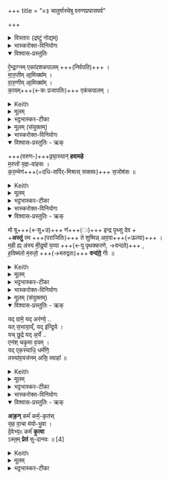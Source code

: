 +++
title = "०३ चातुर्मास्येषु वरुणप्रघासपर्व"

+++

<details><summary>विस्तारः (द्रष्टुं नोद्यम्)</summary>

२ गायत्री
३ विराट् स्थाना
४ महापङ्क्तिः
५ अनुष्टुप्
विश्वेदेवा ऋषयः  
(चातुर्मास्येषु द्वितीयपर्व) वरुणप्रघासपर्व-हविषां ब्राह्मणं पत्न्युुदानयनादि(२-५)करम्भहोममन्त्राश्च
</details>

<details><summary>भास्करोक्त-विनियोगः</summary>

1अथ वरुणप्रघासहवींषि विदधाति - ऐन्द्राग्नमित्यादि ॥ एतानि चत्वारि हवींषि पञ्चसञ्चरातिरिक्तानि । 'एतद्ब्राह्मणान्येव पञ्च हवींषि । 'अथैष ऐन्द्राग्नो भवति' इत्यादि ब्राह्मणम् । तेन सञ्चरैस्सह नव भवन्ति । 
</details>


<details open><summary>विश्वास-प्रस्तुतिः</summary>

ऐ॒न्द्रा॒ग्नम् एका॑दशकपालम्   +++(निर्वपति)+++  ।   
मा॒रु॒तीम् आ॒मिख्षा᳚म् ।   
वा॒रु॒णीम् आ॒मिख्षा᳚म्  ।   
का॒यम्+++(←कः प्रजापतिः)+++ एक॑कपालम् ।   
</details>

<details><summary>Keith</summary>

He offers on eleven potsherds to Indra and Agni,  
clotted curds to the Maruts,  
clotted curds to Varuna,  
and on one potsherd to Ka.
</details>


<details><summary>मूलम्</summary>

ऐ॒न्द्रा॒ग्नमेका॑दशकपालम्   +++(निर्वपति)+++  ।   
मा॒रु॒तीमा॒मिख्षा᳚म् ।   
वा॒रु॒णीमा॒मिख्षा᳚म्  ।   
का॒यमेक॑कपालम् ।   
</details>

<details><summary>भट्टभास्कर-टीका</summary>

को देवता अस्य कायम् । 'कस्येत्' इतीत्वम् । कः प्रजापतिः ॥
</details>



<details><summary>मूलम् (संयुक्तम्)</summary>

प्रघा॒स्यान्॑ हवामहे म॒रुतो॑ य॒ज्ञवा॑हसᳵ कर॒म्भेण॑ स॒जोष॑सः ॥
</details>

<details><summary>भास्करोक्त-विनियोगः</summary>

2गृहीत-करम्भ-पात्रां पत्नीम् उदानयित्वा वाचयति प्रतिप्रस्थाता - प्रघास्यानिति । 
</details>


<details open><summary>विश्वास-प्रस्तुतिः - ऋक्</summary>

+++(वरुण-)+++प्र॒घा॒स्यान्॑ **हवामहे**  
म॒रुतो॑ य॒ज्ञ-वा॑हसः ।  
क॒र॒म्भेण॑+++(=दधि-सर्पिर्-मिश्रास् सक्तवः)+++ स॒जोष॑सः ॥
</details>

<details><summary>Keith</summary>

The voracious we invoke,  
The Maruts who bear the sacrifice,  
Rejoicing in the mush.
</details>


<details><summary>मूलम्</summary>

प्र॒घा॒स्यान्॑ हवामहे म॒रुतो॑ य॒ज्ञवा॑हसः ।   
कर॒म्भेण॑ स॒जोष॑सः  ॥
</details>

<details><summary>भट्टभास्कर-टीका</summary>

इयं गायत्री ॥ पूर्वपदलोपोत्र द्रष्टव्यः ।  
यथा - देवदत्तो दत्तः, सत्यभामा भामेति । एवं वरुणप्रघासाः प्रघासाः ; तत्र भवास्तेषां सम्बन्धिनो **मरुतः प्रघास्याः** । 'भवे छन्दसि' इति यः । मरुद्विशेषा वा **प्रघास्यास्** तान् **हवामहे** आह्वयामः यजामहे वा । 'बहुलं छन्दसि' इति सम्प्रसारणम् । [यज्ञं वहन्तीति यज्ञवाहसः] 'वहिहाधाञ्भ्यश्छन्दसि' इति विधीयमानोसुन् 'गतिकारकयोरपि पूर्वपदप्रकृतिस्वरत्वं च' इति कारकपूर्वादपि भवति, णिदिति तत्रानुवृत्तेर्वृद्धिः ।  

दधि-सर्पिर्-मिश्रास् सक्तवः **करम्भाः** । जातावेकवचनम् । तद्योगात्ताच्छब्द्यम् । करम्भपात्रैर्हेतुभिः सजोषसस्समानप्रीतीन् परस्परमस्माभिर्वा सप्रीतीन् । 'परादिश्छन्दसि' इत्युत्तरपदाद्युदात्तत्वम् ॥
</details>

<details><summary>भास्करोक्त-विनियोगः</summary>

3यजमानः पुरोनुवाक्यामन्वाह - मो षूण इति । 
</details>


<details open><summary>विश्वास-प्रस्तुतिः - ऋक्</summary>

मो षू+++(←सु+उ)+++ ण॑+++(ः)+++ इन्द्र पृ॒थ्सु देव +  
+**अस्तु॑** स्म +++(पराजितिः)+++ ते शुष्मिन्न् अव॒या+++(=ऊत्या)+++ ।  
म॒ही ह्य् अ॑स्य मी॒ढुषो॑ य॒व्या +++(←यु पृथक्करणे, →वन्दते)+++ ,  
ह॒विष्म॑तो म॒रुतो॒ +++(→मरुद्वतः)+++ **वन्द॑ते॒** गीः  ॥
</details>

<details><summary>Keith</summary>

Be not against us in battles, O god Indra  
Let there be expiation to satisfy thee, O impetuous one;  
For great is the barley heap of this bountiful one;  
Rich in oblation are the Maruts whom our song praises.
</details>


<details><summary>मूलम्</summary>

मो षू ण॑ इन्द्र पृ॒थ्सु दे॒वास्तु॑ स्म ते शुष्मिन्नव॒या ।
म॒ही ह्य॑स्य मी॒ढुषो॑ य॒व्या ।  
ह॒विष्म॑तो म॒रुतो॒ वन्द॑ते॒ गीः  ॥
</details>

<details><summary>भट्टभास्कर-टीका</summary>

पङ्क्ति-प्रकारो ऽयम् । पादादित्वाद् **अस्त्व्** इति न निहन्यते ।  

**मो** इति प्रतिषेधे । निपात-समुदायो वा ।  
सामर्थ्याल् लभ्या क्रिया ; तस्या एव निषेध-सम्भवात्, **अस्त्व्** इति वक्ष्यमाणत्वाच् च ।  

हे **इन्द्र** देवनादि-गुणक  
अस्माकं **पृत्सु** सङ्ग्रामेषु प्रवृत्तिः  
**(सु) मो** मा भूदिति ।  
**सु** सुष्ठु समीचीनम् एव, सुष्ठु मा भूदिति वा ।  
अस्मान् **पृत्सु** मा कार्षीः - शोभनम् एतद् इति ।  
'सुञः' इति सोष्षत्वम्, 'अन्येषामपि दृश्यते' इति दीर्घत्वम् । 'नश्च धातुस्थोरुषुभ्यः' इति नसो णत्वम् ।   

किञ्च - हे **शुष्मिन्** बलवन् **ते** तव प्रसादात् **अवया** करम्भपात्रयागो **ऽस्तु** - अवयजनम् **अवया** ।  
'अवे यजः' इति ण्विः, छान्दसोन्त्यविकारः । सोर्वा डादेशः ।  
वरुणपाशानाम् अवयजनं विनाशहेतुर् **अस्त्व्** इति यावत् ।

कः पुनरस्य विशेष इति चेद् ब्रूमः -  
हे **इन्द्र अस्य** तव **मीढुषः** सेक्तुः  
सम्बन्धिनीयम् इष्टिः **मही** पृथ्वी  
यस्माद् **यव्या** यव-मात्र-सदृशी अतिस्वल्पेति यावत् ।  
शाखादित्वाद् इवार्थे **यः** ।  
यद्वा - इयम् एवेष्टिः तव प्रसादान् महती **यव्या** यावयित्री वरुणपाशानां पृथक्-करण-समर्थेति यावत् ।  
छान्दसो यः । अन्वादेशत्वाद् अस्येति निहन्यते । दाश्वानादौ **मीढ्वान्** इति निपातितः ।

किञ्च - **हविष्मतश्** चरुमतो मम **गीर् वन्दते** स्तौति ॥
</details>



<details><summary>भास्करोक्त-विनियोगः</summary>

4दम्पती याज्यां ब्रूतः - यद्ग्राम इति ।
</details>

<details><summary>मूलम् (संयुक्तम्)</summary>

यद्ग्रामे॒ यदर॑ण्ये॒ यत् स॒भाया॒य्ँयदि॑न्द्रि॒ये । यच्छू॒द्रे यद॒र्य॑ एन॑श्चकृ॒मा व॒यम् । यदेक॒स्याधि॒ धर्म॑णि॒ तस्या॑व॒यज॑नमसि॒ स्वाहा᳚ ॥  
</details>


<details open><summary>विश्वास-प्रस्तुतिः - ऋक्</summary>

यद् ग्रामे॒ यद् अर॑ण्ये॒ ..  
यत् स॒भाया॒य्ँ, यद् इ॑न्द्रि॒ये ।    
यच् छू॒द्रे यद् अ॒र्ये॑ ..   
एन॑श् चकृ॒मा व॒यम् ।     
यद् एक॒स्याधि॒ धर्म॑णि॒    
तस्या॑व॒यज॑नम् असि॒ स्वाहा᳚  ॥    
</details>

<details><summary>Keith</summary>

The wrong we have done in village or wild,  
In the assembly, in our members,  
The wrong to Śudra or Aryan,  
The wrong contrary to the law of either,  
Of that thou art the expiation; hail!
</details>


<details><summary>मूलम्</summary>

यद्ग्रामे॒ यदर॑ण्ये॒ ..  
यत् स॒भाया॒य्ँयदि॑न्द्रि॒ये ।    
यच्छू॒द्रे यद॒र्ये॑ ..   
एन॑श्चकृ॒मा व॒यम् ।     
यदेक॒स्याधि॒ धर्म॑णि॒  ..    
तस्या॑व॒यज॑नमसि॒ स्वाहा᳚  ॥    
</details>

<details><summary>भट्टभास्कर-टीका</summary>

षट्पदा जगतीयम् ॥ ग्रामे जनपदे गूढे प्रदेशे सभायां गृहे इन्द्रिये चक्षुरादिके वागादिके च शूद्रे चतुर्थे । निकृष्टोपलक्षणम् । 'अर्यस्स्वामिवैश्ययोः' इति निपात्यते, निपातनसामर्थ्यादेवाभिमतस्य सिद्धिः । एषु ग्रामादिष्वाधारेषु एतेषु वा निमित्तेषु वयं यदेनः पापं चकृम बुद्धिपूर्वमबुद्धिपूर्वं वा सह कृतवन्तः । सांहितिकं दीर्घत्वम् । 'अस्मदो द्वयोश्च' इति द्वयोर्बहुवचनं वयमिति । यच्च आवयोरेकस्यान्यतरस्य एनः पृथगेवानया मया वा कृतम्, अधिधर्मणि स्थानासनादिके क्रियमाणे तन्निमित्तं वा कृतं तस्य सर्वस्यावयजनं नाशनमसि हे करम्भपात्राणि । सामान्यविवक्षायामेकवचनं, करम्भेण चेति प्रक्रान्तत्वात् । स्वाहाकरोमि त्वामिति । 'यजमानदेवत्यो वा आहवनीयः' इत्यादि ब्राह्मणम् ॥
</details>

<details><summary>भास्करोक्त-विनियोगः</summary>

5पृथग् गच्छन्ताव् अनुमन्त्रयेते पत्नीय-जमानौ - अक्रन्निति । 
</details>


<details open><summary>विश्वास-प्रस्तुतिः - ऋक्</summary>

**अक्र॒न्** कर्म॑ कर्म॒-कृत॑स्  
स॒ह वा॒चा म॑यो-भु॒वा ।    
दे॒वेभ्य॒ᳵ कर्म॑ **कृ॒त्वा**  
ऽस्त॒म् **प्रेत॑** सु-दानवः ॥ [4]  
</details>

<details><summary>Keith</summary>

The doers of the deed have performed the deed,  
With wondrous speech;  
Having done the deed to the gods go ye  
To your home, ye bounteous ones.
</details>


<details><summary>मूलम्</summary>

अक्र॒न्कर्म॑ कर्म॒कृत॑स्स॒ह वा॒चा म॑योभु॒वा ।    
दे॒वेभ्य॒ᳵ कर्म॑ कृ॒त्वाऽस्त॒म्प्रेत॑ सुदानवः ॥ [4]  
</details>

<details><summary>भट्टभास्कर-टीका</summary>

अनुष्टुबेषा ॥ अक्रन् कृतवन्तः । बहुवचनेन द्वावुच्येते । कर्म करम्भपात्रहोमलक्षणं कृतवन्तः । 'मन्त्रे घस' इति च्लेर्लुक्, पुरुषव्यत्ययः, अकार्ष्मेति मध्यमतया विपरिणतिः, 'अस्तं प्रेत' इत्येकवाक्यत्वात् । कर्मकृतः एतस्य कर्मणः कर्तारः एतदेवाक्रन् । 'सुकर्मपाप' इति क्विप् । सह वाचा मन्त्रात्मिकया मयोभुवा मयसस्सुखस्य भावयित्र्या मन्त्रवदेव कर्म कृतवन्तः । भवतेर्ण्यन्तात्क्विप्, 'बहुलमन्यत्रापि' इति णिलुक्, उपपदसमासः । 'अन्तोदात्तादुत्तरपदात्' इति तृतीयाया उदात्तत्वं व्यत्ययेन नित्यसमासेपि । यद्वा - मयसां भूर्मयोभूरिति षष्ठीसमासः । 'सावेकाचः' इति वाचस्तृतीयाया उदात्तत्वम् । देवेभ्यो देवार्थं देवर्णनिरवदानार्थम् । ते यूयं सम्प्रति कर्म यथोक्तं कृत्वा अस्तं प्रेत स्वंस्वं स्थानं वियुक्ता गच्छत । हे सुदानवः कल्याणदानाः । कर्मसमाप्तिं वा अस्तमयत देवाः । 'देवानृणं निरवदाय' इत्यादि ब्राह्मणम् ॥

इत्यष्टमे तृतीयोनुवाकः ॥  
</details>
